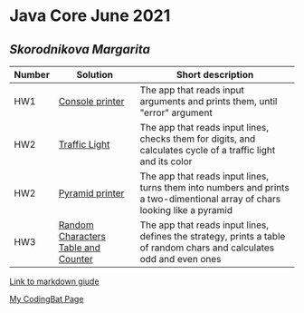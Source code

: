 # Java Core June 2021

## *Skorodnikova Margarita*

| Number | Solution  | Short description
| --- | --- | --- |
| HW1 | [Console printer](https://github.com/NikolaevArtem/Java_Core_June_2021/tree/feature/MargaritaSkorodnikova/src/main/java/homework1) | The app that reads input arguments and prints them, until "error" argument |
| HW2 | [Traffic Light](https://github.com/NikolaevArtem/Java_Core_June_2021/blob/feature/MargaritaSkorodnikova/src/main/java/Homework2/TrafficLight.java) | The app that reads input lines, checks them for digits, and calculates cycle of a traffic light and its color |
| HW2 | [Pyramid printer](https://github.com/NikolaevArtem/Java_Core_June_2021/blob/feature/MargaritaSkorodnikova/src/main/java/Homework2_1/PyramidPrinter.java) | The app that reads input lines, turns them into numbers and prints a two-dimentional array of chars looking like a pyramid | 
| HW3 | [Random Characters Table and Counter](https://github.com/NikolaevArtem/Java_Core_June_2021/tree/feature/MargaritaSkorodnikova/src/main/java/Homework2/Random_Chars_Table) | The app that reads input lines, defines the strategy, prints a table of random chars and calculates odd and even ones |

[Link to markdown giude](https://github.com/adam-p/markdown-here/wiki/Markdown-Cheatsheet)

[My CodingBat Page](https://codingbat.com/done?user=la.reine.m@gmail.com&tag=831576932)
